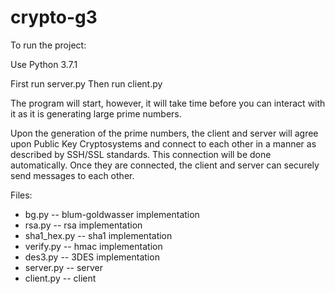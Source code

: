 # crypto-g3

To run the project:

Use Python 3.7.1

First run server.py
Then run client.py

The program will start, however, it will take time before you can interact with it as it is generating large prime numbers.

Upon the generation of the prime numbers, the client and server will agree upon Public Key Cryptosystems and connect to each other in a manner as described by SSH/SSL standards. This connection will be done automatically. Once they are connected, the client and server can securely send messages to each other.

Files:
- bg.py -- blum-goldwasser implementation
- rsa.py -- rsa implementation
- sha1_hex.py -- sha1 implementation
- verify.py -- hmac implementation
- des3.py -- 3DES implementation
- server.py -- server
- client.py -- client
